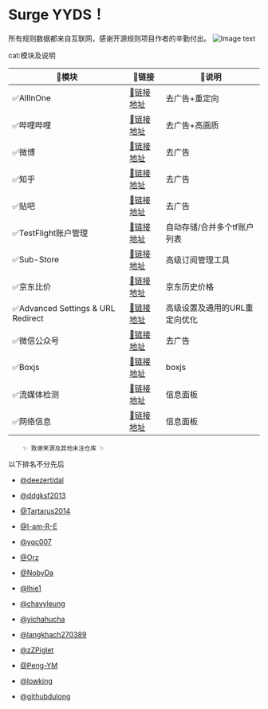 # Surge YYDS！ 

所有规则数据都来自互联网，感谢开源规则项目作者的辛勤付出。
![Image text](https://raw.githubusercontent.com/Hpxwd/Surge/main/Surge.png)

cat:模块及说明
   
|:dog:模块|:link:链接|:pushpin:说明|
|--|--|--|
|:white_check_mark:AllInOne|[:link:链接地址](https://raw.githubusercontent.com/Hpxwd/Surge/main/Module/AllInOne)|去广告+重定向
|:white_check_mark:哔哩哔哩|[:link:链接地址](https://raw.githubusercontent.com/Hpxwd/Surge/main/Module/Bilibili.sgmodule)|去广告+高画质
|:white_check_mark:微博|[:link:链接地址](https://raw.githubusercontent.com/Hpxwd/Surge/main/Module/Weibo.sgmodule)|去广告
|:white_check_mark:知乎|[:link:链接地址](https://raw.githubusercontent.com/Hpxwd/Surge/main/Module/Zhihu.sgmodule)|去广告
|:white_check_mark:贴吧|[:link:链接地址](https://raw.githubusercontent.com/Hpxwd/Surge/main/Module/Tieba)|去广告
|:white_check_mark:TestFlight账户管理|[:link:链接地址](https://raw.githubusercontent.com/Hpxwd/Surge/main/Module/TestFlight)|自动存储/合并多个tf账户列表
|:white_check_mark:Sub-Store|[:link:链接地址](https://raw.githubusercontent.com/Hpxwd/Surge/main/Module/Sub-Store)|高级订阅管理工具
|:white_check_mark:京东比价|[:link:链接地址](https://raw.githubusercontent.com/Hpxwd/Surge/main/Module/JD_Price)|京东历史价格
|:white_check_mark:Advanced Settings & URL Redirect|[:link:链接地址](https://raw.githubusercontent.com/Hpxwd/Surge/main/Module/General)|高级设置及通用的URL重定向优化
|:white_check_mark:微信公众号|[:link:链接地址](https://raw.githubusercontent.com/Hpxwd/Surge/main/Module/WeChat)|去广告
|:white_check_mark:Boxjs|[:link:链接地址](https://raw.githubusercontent.com/Hpxwd/Surge/main/Module/Boxjs)|boxjs
|:white_check_mark:流媒体检测|[:link:链接地址](https://raw.githubusercontent.com/Hpxwd/Surge/main/Module/Stream-All)|信息面板
|:white_check_mark:网络信息|[:link:链接地址](https://raw.githubusercontent.com/Hpxwd/Surge/main/Module/Network-Info)|信息面板

</details>


        ✨ 致谢来源及其他未注仓库 ✨


以下排名不分先后

* [@deezertidal](https://github.com/deezertidal)

* [@ddgksf2013](https://github.com/ddgksf2013)

* [@Tartarus2014](https://github.com/Tartarus2014)

* [@I-am-R-E](https://github.com/I-am-R-E)

* [@yqc007](https://github.com/yqc007)

* [@Orz](https://github.com/Orz-3/mini)

* [@NobyDa](https://github.com/NobyDa)

* [@lhie1](https://github.com/lhie1)

* [@chavyleung](https://github.com/chavyleung)

* [@yichahucha](https://github.com/yichahucha)

* [@langkhach270389](https://github.com/langkhach270389)

* [@zZPiglet](https://github.com/zZPiglet/Task.git)

* [@Peng-YM](https://github.com/Peng-YM/QuanX)

* [@lowking](https://github.com/lowking/Scripts)

* [@githubdulong](https://github.com/githubdulong/Script)

 </details>
